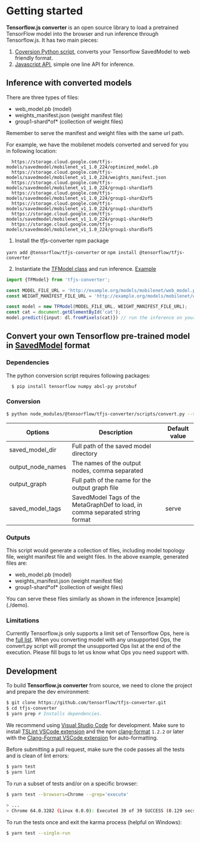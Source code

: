 # Getting started

**Tensorflow.js converter** is an open source library to load a pretrained TensorFlow model into the browser and run inference through Tensorflow.js.
It has two main pieces:
1. [Coversion Python script](./scripts/convert.py), converts your Tensorflow SavedModel to web friendly format.
2. [Javascript API](./src/executor/tf_model.ts), simple one line API for inference.

## Inference with converted models

There are three types of files:

* web_model.pb (model)
* weights_manifest.json (weight manifest file)
* group1-shard\*of\* (collection of weight files)

Remember to serve the manifest and weight files with the same url path.

For example, we have the mobilenet models converted and served for you in following location:

```
  https://storage.cloud.google.com/tfjs-models/savedmodel/mobilenet_v1_1.0_224/optimized_model.pb
  https://storage.cloud.google.com/tfjs-models/savedmodel/mobilenet_v1_1.0_224/weights_manifest.json
  https://storage.cloud.google.com/tfjs-models/savedmodel/mobilenet_v1_1.0_224/group1-shard1of5
  https://storage.cloud.google.com/tfjs-models/savedmodel/mobilenet_v1_1.0_224/group1-shard2of5
  https://storage.cloud.google.com/tfjs-models/savedmodel/mobilenet_v1_1.0_224/group1-shard3of5
  https://storage.cloud.google.com/tfjs-models/savedmodel/mobilenet_v1_1.0_224/group1-shard4of5
  https://storage.cloud.google.com/tfjs-models/savedmodel/mobilenet_v1_1.0_224/group1-shard5of5
```

1. Install the tfjs-converter npm package

`yarn add @tensorflow/tfjs-converter` or `npm install @tensorflow/tfjs-converter`

2. Instantiate the [TFModel class](./src/executor/tf_model.ts) and run inference. [Example](./demo/mobilenet.ts)


```typescript
import {TFModel} from 'tfjs-converter';

const MODEL_FILE_URL = 'http://example.org/models/mobilenet/web_model.pb';
const WEIGHT_MANIFEST_FILE_URL = 'http://example.org/models/mobilenet/weights_manifest.json';

const model = new TFModel(MODEL_FILE_URL, WEIGHT_MANIFEST_FILE_URL);
const cat = document.getElementById('cat');
model.predict({input: dl.fromPixels(cat)}) // run the inference on your model.
```


## Convert your own Tensorflow pre-trained model in [SavedModel](https://github.com/tensorflow/tensorflow/blob/master/tensorflow/python/saved_model/README.md) format

### Dependencies

The python conversion script requires following packages:

```bash
  $ pip install tensorflow numpy absl-py protobuf
```

### Conversion

```bash
$ python node_modules/@tensorflow/tfjs-converter/scripts/convert.py --saved_model_dir=/tmp/mobilenet/ --output_node_names='MobilenetV1/Predictions/Reshape_1' --output_graph=/tmp/mobilenet/web_model.pb --saved_model_tags=serve
```

| Options         | Description                                                      | Default value |
|---|---|---|
|saved_model_dir  | Full path of the saved model directory                           | |
|output_node_names| The names of the output nodes, comma separated                   | |
|output_graph     | Full path of the name for the output graph file                  | |
|saved_model_tags |SavedModel Tags of the MetaGraphDef to load, in comma separated string format| serve |

### Outputs

This script would generate a collection of files, including model topology file, weight manifest file and weight files.
In the above example, generated files are:
* web_model.pb (model)
* weights_manifest.json (weight manifest file)
* group1-shard\*of\* (collection of weight files)

You can serve these files similarly as shown in the inference [example] (./demo).

### Limitations
Currently Tensorflow.js only supports a limit set of Tensorflow Ops, here is the [full list](./docs/supported_ops.md).
When you converting model with any unsupported Ops, the convert.py script will prompt the unsupported Ops list at the end of the execution. Please fill bugs to let us know what Ops you need support with.

## Development

To build **Tensorflow.js converter** from source, we need to clone the project and prepare
the dev environment:

```bash
$ git clone https://github.com/tensorflow/tfjs-converter.git
$ cd tfjs-converter
$ yarn prep # Installs dependencies.
```

We recommend using [Visual Studio Code](https://code.visualstudio.com/) for
development. Make sure to install
[TSLint VSCode extension](https://marketplace.visualstudio.com/items?itemName=eg2.tslint)
and the npm [clang-format](https://github.com/angular/clang-format) `1.2.2` or later
with the
[Clang-Format VSCode extension](https://marketplace.visualstudio.com/items?itemName=xaver.clang-format)
for auto-formatting.

Before submitting a pull request, make sure the code passes all the tests and is clean of lint errors:

```bash
$ yarn test
$ yarn lint
```

To run a subset of tests and/or on a specific browser:

```bash
$ yarn test --browsers=Chrome --grep='execute'
 
> ...
> Chrome 64.0.3282 (Linux 0.0.0): Executed 39 of 39 SUCCESS (0.129 secs / 0 secs)
```

To run the tests once and exit the karma process (helpful on Windows):

```bash
$ yarn test --single-run
```

